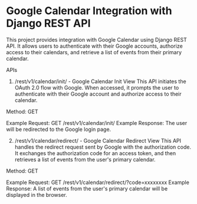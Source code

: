 # Google Calendar Integration with Django REST API

This project provides integration with Google Calendar using Django REST API. It allows users to authenticate with their Google accounts, authorize access to their calendars, and retrieve a list of events from their primary calendar.

APIs

1. /rest/v1/calendar/init/ - Google Calendar Init View
   This API initiates the OAuth 2.0 flow with Google. When accessed, it prompts the user to authenticate with their Google account and authorize access to their calendar.

Method: GET

Example Request:
GET /rest/v1/calendar/init/
Example Response:
The user will be redirected to the Google login page.

2. /rest/v1/calendar/redirect/ - Google Calendar Redirect View
   This API handles the redirect request sent by Google with the authorization code. It exchanges the authorization code for an access token, and then retrieves a list of events from the user's primary calendar.

Method: GET

Example Request:
GET /rest/v1/calendar/redirect/?code=xxxxxxxx
Example Response:
A list of events from the user's primary calendar will be displayed in the browser.



